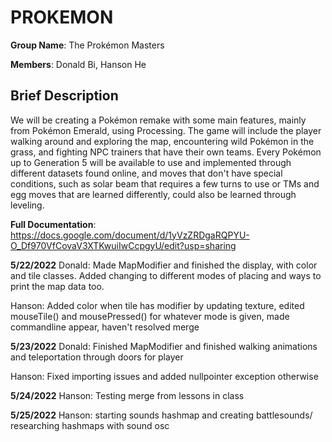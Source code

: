 # PROKEMON
**Group Name**: The Prokémon Masters

**Members**: Donald Bi, Hanson He

## Brief Description ##
We will be creating a Pokémon remake with some main features, mainly from Pokémon Emerald, using Processing. The game will include the player walking around and exploring the map, encountering wild Pokémon in the grass, and fighting NPC trainers that have their own teams. Every Pokémon up to Generation 5 will be available to use and implemented through different datasets found online, and moves that don't have special conditions, such as solar beam that requires a few turns to use or TMs and egg moves that are learned differently, could also be learned through leveling.

**Full Documentation**:  
https://docs.google.com/document/d/1yVzZRDgaRQPYU-O_Df970VfCovaV3XTKwuiIwCcpgyU/edit?usp=sharing

**5/22/2022**
Donald: Made MapModifier and finished the display, with color and tile classes. Added changing to different modes of placing and ways to print the map data too.

Hanson: Added color when tile has modifier by updating texture, edited mouseTile() and mousePressed() for whatever mode is given, made commandline appear, haven't resolved merge

**5/23/2022**
Donald: Finished MapModifier and finished walking animations and teleportation through doors for player

Hanson: Fixed importing issues and added nullpointer exception otherwise

**5/24/2022**
Hanson: Testing merge from lessons in class

**5/25/2022**
Hanson: starting sounds hashmap and creating battlesounds/ researching hashmaps with sound osc
